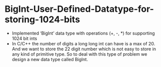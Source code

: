 # BigInt-User-Defined-Datatype-for-storing-1024-bits
*  Implemented ‘BigInt’ data type with operations (+, -, *) for
supporting 1024 bit ints
*  In C/C++ the number of digits a long long int can have is a
   max of 20. And we want to store the 22 digit number which is
   not easy to store in any kind of primitive type. So to deal with
  this type of problem we design a new data type called BigInt.
